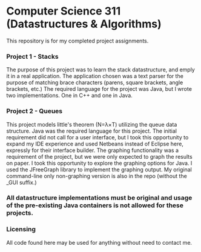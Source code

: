 <h1> Computer Science 311 (Datastructures & Algorithms) </h3>
<p> This repository is for my completed project assignments. 
<h3> Project 1 - Stacks </h3>
<p> The purpose of this project was to learn the stack datastructure, and emply it in a real application.
The application chosen was a text parser for the purpose of matching brace characters (parens, square brackets, angle brackets, etc.) The required language for the project was Java, but I wrote two implementations. One in C++ and one in Java.
<h3> Project 2 -  Queues </h3>
<p> This project models little's theorem (N=&lambda;&times;T) utilizing the queue data structure. Java was the required language
for this project. The initial requirement did not call for a user interface, but I took this opportunity to expand my IDE experience and used Netbeans instead of Eclipse here, expressly for their interface builder. The graphing functionality was a requirement of the project, but we were only expected to graph the results on paper. I took this opportunity to explore the graphing options for Java. I used the JFreeGraph library to implement the graphing output. My original command-line only non-graphing version is also in the repo (without the _GUI suffix.)
<h3>
<p> All datastructure implementations must be original and usage of the pre-existing Java containers is not allowed for these projects.
<h3>Licensing</h3>
<p> All code found here may be used for anything without need to contact me.